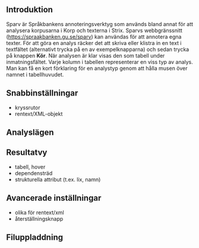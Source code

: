 
## Introduktion

Sparv är Språkbankens annoteringsverktyg som används bland annat för att
analysera korpusarna i Korp och texterna i Strix. Sparvs webbgränssnitt
(https://spraakbanken.gu.se/sparv)  kan användas för att annotera egna texter.
För att göra en analys räcker det att skriva eller klistra in en text i
textfältet (alternativt trycka på en av exempelknapparna) och sedan trycka på
knappen **Kör**. När analysen är klar visas den som tabell under
inmatningsfältet. Varje kolumn i tabellen representerar en viss typ av analys.
Man kan få en kort förklaring för en analystyp genom att hålla musen över namnet
i tabellhuvudet.


## Snabbinställningar

- kryssrutor
- rentext/XML-objekt

## Analyslägen


## Resultatvy

- tabell, hover
- dependensträd
- strukturella attribut (t.ex. lix, namn)

## Avancerade inställningar

- olika för rentext/xml
- återställningsknapp

## Filuppladdning
